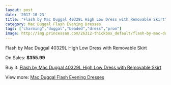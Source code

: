 ```yaml
---
layout: post
date: '2017-10-23'
title: "Flash by Mac Duggal 40329L High Low Dress with Removable Skirt"
category: Mac Duggal Flash Evening Dresses
tags: ["charming","duggal","beaded","dress","prom"]
image: http://img.princessan.com/26312-thickbox_default/flash-by-mac-duggal-40329l-high-low-dress-with-removable-skirt.jpg
---
```

Flash by Mac Duggal 40329L High Low Dress with Removable Skirt

On Sales: **$355.99**
<a href="https://www.princessan.com/en/12092-flash-by-mac-duggal-40329l-high-low-dress-with-removable-skirt.html"><amp-img layout="responsive" width="600" height="600" src="//img.princessan.com/26312-thickbox_default/flash-by-mac-duggal-40329l-high-low-dress-with-removable-skirt.jpg" alt="Flash by Mac Duggal 40329L High Low Dress with Removable Skirt 0" /></a>
<a href="https://www.princessan.com/en/12092-flash-by-mac-duggal-40329l-high-low-dress-with-removable-skirt.html"><amp-img layout="responsive" width="600" height="600" src="//img.princessan.com/26314-thickbox_default/flash-by-mac-duggal-40329l-high-low-dress-with-removable-skirt.jpg" alt="Flash by Mac Duggal 40329L High Low Dress with Removable Skirt 1" /></a>
<a href="https://www.princessan.com/en/12092-flash-by-mac-duggal-40329l-high-low-dress-with-removable-skirt.html"><amp-img layout="responsive" width="600" height="600" src="//img.princessan.com/26313-thickbox_default/flash-by-mac-duggal-40329l-high-low-dress-with-removable-skirt.jpg" alt="Flash by Mac Duggal 40329L High Low Dress with Removable Skirt 2" /></a>

Buy it: [Flash by Mac Duggal 40329L High Low Dress with Removable Skirt](https://www.princessan.com/en/12092-flash-by-mac-duggal-40329l-high-low-dress-with-removable-skirt.html "Flash by Mac Duggal 40329L High Low Dress with Removable Skirt")

View more: [Mac Duggal Flash Evening Dresses](https://www.princessan.com/en/86- "Mac Duggal Flash Evening Dresses")